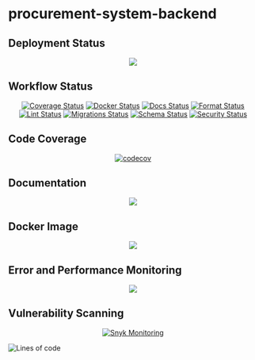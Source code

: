 # procurement-system-backend

## Deployment Status

<div align="center">

[![](https://custom-icon-badges.demolab.com/badge/Render-Deployed-default?style=flat&logo=render&logoColor=default)](https://django-e7pz.onrender.com)

</div>

## Workflow Status

<div align="center">

[![Coverage Status](https://github.com/sahil-gidwani/procurement-system-backend/actions/workflows/coverage.yml/badge.svg)](https://github.com/sahil-gidwani/procurement-system-backend/actions/workflows/coverage.yml)
[![Docker Status](https://github.com/sahil-gidwani/procurement-system-backend/actions/workflows/docker.yml/badge.svg)](https://github.com/sahil-gidwani/procurement-system-backend/actions/workflows/docker.yml)
[![Docs Status](https://github.com/sahil-gidwani/procurement-system-backend/actions/workflows/docs.yml/badge.svg)](https://github.com/sahil-gidwani/procurement-system-backend/actions/workflows/docs.yml)
[![Format Status](https://github.com/sahil-gidwani/procurement-system-backend/actions/workflows/format.yml/badge.svg)](https://github.com/sahil-gidwani/procurement-system-backend/actions/workflows/format.yml)
[![Lint Status](https://github.com/sahil-gidwani/procurement-system-backend/actions/workflows/lint.yml/badge.svg)](https://github.com/sahil-gidwani/procurement-system-backend/actions/workflows/lint.yml)
[![Migrations Status](https://github.com/sahil-gidwani/procurement-system-backend/actions/workflows/migrations.yml/badge.svg)](https://github.com/sahil-gidwani/procurement-system-backend/actions/workflows/migrations.yml)
[![Schema Status](https://github.com/sahil-gidwani/procurement-system-backend/actions/workflows/schema.yml/badge.svg)](https://github.com/sahil-gidwani/procurement-system-backend/actions/workflows/schema.yml)
[![Security Status](https://github.com/sahil-gidwani/procurement-system-backend/actions/workflows/security.yml/badge.svg)](https://github.com/sahil-gidwani/procurement-system-backend/actions/workflows/security.yml)

</div>

## Code Coverage

<div align="center">

[![codecov](https://codecov.io/gh/sahil-gidwani/procurement-system-backend/graph/badge.svg?token=MZM7MS1JEJ)](https://codecov.io/gh/sahil-gidwani/procurement-system-backend "Check out the codecov report")

</div>

## Documentation

<div align="center">

[![](https://custom-icon-badges.demolab.com/badge/Documentation-deployed-default?style=flat&logo=github%20pages&logoColor=default)](https://sahil-gidwani.github.io/procurement-system-backend/ "Go to documentation")

</div>

## Docker Image

<div align="center">

[![](https://custom-icon-badges.demolab.com/badge/Docker-latest-white?style=flat&logo=docker&logoColor=blue)](https://hub.docker.com/repository/docker/sahilgidwani/procurement-system-backend "Link to Docker Hub")

</div>

## Error and Performance Monitoring

<div align="center">

[![](https://custom-icon-badges.demolab.com/badge/Sentry-Status-green?style=flat&logo=sentry&logoColor=purple)](https://sahil-gidwani.sentry.io/projects/procurement-system-backend/?project=4506820636573696 "Link to Sentry dashboard")

</div>

## Vulnerability Scanning

<div align="center">

[![Snyk Monitoring](https://snyk.io/test/github/sahil-gidwani/procurement-system-backend/badge.svg)](https://snyk.io/test/github/sahil-gidwani/procurement-system-backend "Link to Snyk Dashboard")

</div>

![Lines of code](https://img.shields.io/tokei/lines/github/sahil-gidwani/procurement-system-backend)